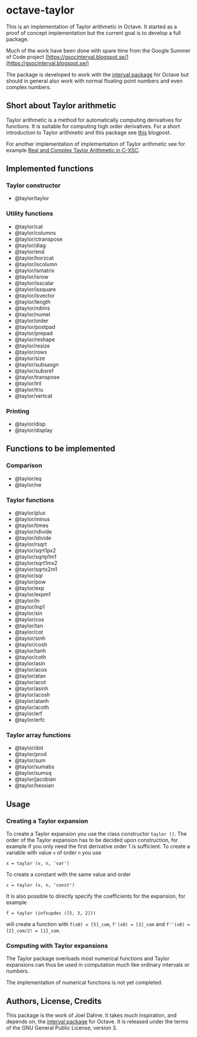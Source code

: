# octave-taylor

This is an implementation of Taylor arithmetic in Octave. It started
as a proof of concept implementation but the current goal is to
develop a full package.

Much of the work have been done with spare time from the Google Summer
of Code project
[https://gsocinterval.blogspot.se/](https://gsocinterval.blogspot.se/)

The package is developed to work with the [interval
package](https://octave.sourceforge.io/interval/index.html) for Octave
but should in general also work with normal floating point numbers and
even complex numbers.

## Short about Taylor arithmetic

Taylor arithmetic is a method for automatically computing derivatives
for functions. It is suitable for computing high order
derivatives. For a short introduction to Taylor arithmetic and this
package see
[this](https://gsocinterval.blogspot.se/2017/07/a-package-for-taylor-arithmetic.html)
blogpost.

For another implementation of implementation of Taylor arithmetic see
for example [Real and Complex Taylor Arithmetic in
C-XSC](http://www2.math.uni-wuppertal.de/~xsc/preprints/prep_05_4.pdf).

## Implemented functions

### Taylor constructor

* @taylor/taylor

### Utility functions

* @taylor/cat
* @taylor/columns
* @taylor/ctranspose
* @taylor/diag
* @taylor/end
* @taylor/horzcat
* @taylor/iscolumn
* @taylor/ismatrix
* @taylor/isrow
* @taylor/isscalar
* @taylor/issquare
* @taylor/isvector
* @taylor/length
* @taylor/ndims
* @taylor/numel
* @taylor/order
* @taylor/postpad
* @taylor/prepad
* @taylor/reshape
* @taylor/resize
* @taylor/rows
* @taylor/size
* @taylor/subsasgn
* @taylor/subsref
* @taylor/transpose
* @taylor/tril
* @taylor/triu
* @taylor/vertcat

### Printing

* @taylor/disp
* @taylor/display

## Functions to be implemented

### Comparison

* @taylor/eq
* @taylor/ne

### Taylor functions

* @taylor/plus
* @taylor/minus
* @taylor/times
* @taylor/rdivide
* @taylor/ldivide
* @taylor/rsqrt
* @taylor/sqrt1px2
* @taylor/sqrtp1m1
* @taylor/sqrt1mx2
* @taylor/sqrtx2m1
* @taylor/sqr
* @taylor/pow
* @taylor/exp
* @taylor/expm1
* @taylor/ln
* @taylor/lnp1
* @taylor/sin
* @taylor/cos
* @taylor/tan
* @taylor/cot
* @taylor/sinh
* @taylor/cosh
* @taylor/tanh
* @taylor/coth
* @taylor/asin
* @taylor/acos
* @taylor/atan
* @taylor/acot
* @taylor/asinh
* @taylor/acosh
* @taylor/atanh
* @taylor/acoth
* @taylor/erf
* @taylor/erfc

### Taylor array functions

* @taylor/dot
* @taylor/prod
* @taylor/sum
* @taylor/sumabs
* @taylor/sumsq
* @taylor/jacobian
* @taylor/hessian

## Usage

### Creating a Taylor expansion

To create a Taylor expansion you use the class constructor `taylor
()`. The order of the Taylor expansion has to be decided upon
construction, for example if you only need the first derivative order
1 is sufficient. To create a variable with value `v` of order `n` you
use

```
x = taylor (v, n, 'var')
```

To create a constant with the same value and order

```
c = taylor (v, n, 'const')
```

It is also possible to directly specify the coefficients for the
expansion, for example

```
f = taylor (infsupdec ([5, 3, 2]))
```

will create a function with `f(x0) = [5]_com`, `f'(x0) = [3]_com` and
`f''(x0) = [2]_com/2! = [1]_com`.

### Computing with Taylor expansions

The Taylor package overloads most numerical functions and Taylor
expansions can thus be used in computation much like ordinary
intervals or numbers.

The implementation of numerical functions is not yet completed.

## Authors, License, Credits

This package is the work of Joel Dahne. It takes much inspiration, and
depends on, the [interval
package](https://octave.sourceforge.io/interval/index.html) for
Octave. It is released under the terms of the GNU General Public
License, version 3.
